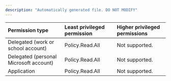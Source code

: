 ```yaml
---
description: "Automatically generated file. DO NOT MODIFY"
---
```


|Permission type|Least privileged permission|Higher privileged permissions|
|:---|:---|:---|
|Delegated (work or school account)|Policy.Read.All|Not supported.|
|Delegated (personal Microsoft account)|Policy.Read.All|Not supported.|
|Application|Policy.Read.All|Not supported.|

